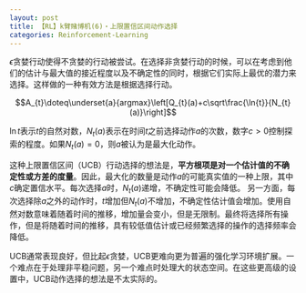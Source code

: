 ```yaml
---
layout: post
title: 【RL】k臂赌博机(6)・上限置信区间动作选择
categories: Reinforcement-Learning
---
```

$\epsilon$贪婪行动使得不贪婪的行动被尝试。在选择非贪婪行动的时候，可以在考虑到他们的估计与最大值的接近程度以及不确定性的同时，根据它们实际上最优的潜力来选择。这样做的一种有效方法是根据选择行动。

$$A_{t}\doteq\underset{a}{argmax}\left[Q_{t}(a)+c\sqrt\frac{\ln{t}}{N_{t}(a)}\right]$$

$\ln{t}$表示$t$的自然对数，$N_{t}(a)$表示在时间$t$之前选择动作$a$的次数，数字$c>0$控制探索的程度。如果$N_{t}(a)=0$，则$a$被认为是最大化动作。

这种上限置信区间（UCB）行动选择的想法是，**平方根项是对一个估计值的不确定性或方差的度量**。因此，最大化的数量是动作$a$的可能真实值的一种上限，其中$c$确定置信水平。每次选择$a$时，$N_{t}(a)$递增，不确定性可能会降低。
另一方面，每次选择除$a$之外的动作时，$t$增加但$N_{t}(a)$不增加，不确定性估计值会增加。使用自然对数意味着随着时间的推移，增加量会变小，但是无限制。最终将选择所有操作，但是将随着时间的推移，具有较低值估计或已经频繁选择的操作的选择频率会降低。

UCB通常表现良好，但比起$\epsilon$贪婪，UCB更难向更为普遍的强化学习环境扩展。一个难点在于处理非平稳问题，另一个难点时处理大的状态空间。在这些更高级的设置中，UCB动作选择的想法是不太实际的。
